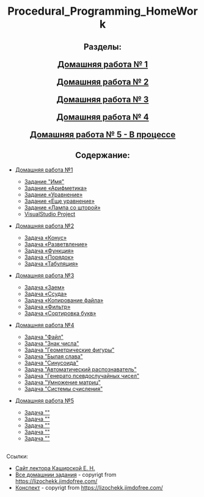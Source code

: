 <h1 align=center>Procedural_Programming_HomeWork</h1>

<h2 align=center>  Разделы:
     
<a href='#HomeWork_1'> Домашняя работа № 1</a>
     
<a href='#HomeWork_2'> Домашняя работа № 2</a>
     
<a href='#HomeWork_3'> Домашняя работа № 3</a>
     
<a href='#HomeWork_4'> Домашняя работа № 4</a>
     
<a href='#HomeWork_5'> Домашняя работа № 5 - В процессе</a>
     
</h1>

<h2 align=center>  Содержание:</h2>

* <a name='HomeWork_1'>[Домашняя работа №1](HomeWork_1)</a>
  - [Задание "Имя"](HomeWork_1/task_name/name.cpp)
  - [Задание «Арифметика»](HomeWork_1/task_arithmetic/arithmetic.cpp)
  - [Задание «Уравнение»](HomeWork_1/task_equation/equation.cpp)
  - [Задание «Еще уравнение»](HomeWork_1/task_quadratic_equation/quadratic_equation.cpp)
  - [Задание «Лампа со шторой»](HomeWork_1/task_lamp_with_curtain/lamp_with_curtain.cpp)
  - [VisualStudio Project]()

* <a name='HomeWork_2'>[Домашняя работа №2](HomeWork_2)</a>
   - [Задача «Конус»](HomeWork_2/task_truncated_cone/truncated_cone.cpp)
   - [Задача «Разветвление»](HomeWork_2/task_branching/branching.cpp)
   - [Задача «Функция»](HomeWork_2/task_function/function.cpp)
   - [Задача «Порядок»](HomeWork_2/task_order/order.cpp)
   - [Задача «Табуляция»](HomeWork_2/task_tabulation/tabulation.cpp)
   
* <a name='HomeWork_3'>[Домашняя работа №3](HomeWork_3)</a>
   - [Задача «Заем»](HomeWork_3/task_loan/loan.cpp)
   - [Задача «Ссуда»](HomeWork_3/task_finding_loan_interest/finding_loan_interest.cpp)
   - [Задача «Копирование файла»](HomeWork_3/task_copy_file/copy_file.cpp)
   - [Задача «Фильтр»](HomeWork_3/task_filter/filter.cpp)
   - [Задача «Сортировка букв»](HomeWork_3/task_sorting_letters/sorting_letters.cpp)

* <a name='HomeWork_4' href='HomeWork_4'>Домашняя работа №4</a>
   - [Задача "Файл"](HomeWork_4/task_file/file.cpp)
   - [Задача "Знак числа"](HomeWork_4/task_number_sign/number_sign.cpp)
   - [Задача "Геометрические фигуры"](HomeWork_4/task_geometric_shapes/geometric_shapes.cpp)
   - [Задача "Былая слава"](HomeWork_4/task_old_glory/old_glory.cpp)
   - [Задача "Синусоида"](HomeWork_4/task_sinusoid/sinusoid.cpp)
   - [Задача "Автоматический распознаватель"](HomeWork_4/task_automatic_recognizer/automatic_recognizer.cpp)
   - [Задача "Генерато псевдослучайных чисел"](HomeWork_4/task_generator_random_number/generator_random_number.cpp)
   - [Задача "Умножение матриц"](HomeWork_4/task_)
   - [Задача "Системы счисления"](HomeWork_4/task_)

* <a name='HomeWork_5' href='HomeWork_5'>Домашняя работа №5 </a>
   - [Задача ""](HomeWork_5/task_)
   - [Задача ""](HomeWork_5/task_)
   - [Задача ""](HomeWork_5/task_)
   - [Задача ""](HomeWork_5/task_)
   - [Задача ""](HomeWork_5/task_)

##
Ссылки:

 - [Сайт лектора Каширской Е. Н.](https://lizochekk.jimdofree.com/)
 - [Все домашнии задания](ReferenceMaterial/ALL_HOMEWORKS.pdf) \- copyrigt from <https://lizochekk.jimdofree.com/>
 - [Конспект](ReferenceMaterial/ABSTRACT.pdf) \- copyrigt from <https://lizochekk.jimdofree.com/>
